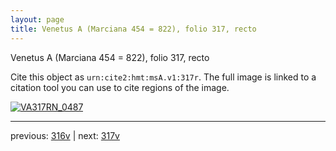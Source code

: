 ```yaml
---
layout: page
title: Venetus A (Marciana 454 = 822), folio 317, recto
---
```


Venetus A (Marciana 454 = 822), folio 317, recto

Cite this object as `urn:cite2:hmt:msA.v1:317r`.  The full image is linked to a citation tool you can use to cite regions of the image.

[![VA317RN_0487](http://www.homermultitext.org/iipsrv?IIIF=/project/homer/pyramidal/deepzoom/hmt/vaimg/2017a/VA317RN_0487.tif/full/800,/0/default.jpg)](http://www.homermultitext.org/ict2/?urn=urn:cite2:hmt:vaimg.2017a:VA317RN_0487) 

---

previous:  [316v](../316v/) | next: [317v](../317v/)